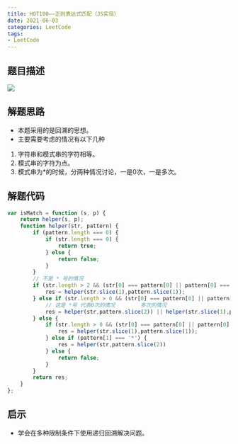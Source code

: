 ```yaml
---
title: HOT100——正则表达式匹配（JS实现）
date: 2021-06-03
categories: LeetCode
tags: 
- LeetCode
---
```

## 题目描述
![](https://img-blog.csdnimg.cn/img_convert/8df3831bb21cc7bb8c3be85774c38b82.png)

## 解题思路
* 本题采用的是回溯的思想。
* 主要需要考虑的情况有以下几种
1. 字符串和模式串的字符相等。
2. 模式串的字符为点。
3. 模式串为\*的时候，分两种情况讨论，一是0次，一是多次。

## 解题代码
```js
var isMatch = function (s, p) {
    return helper(s, p);
    function helper(str, pattern) {
        if (pattern.length === 0) {
            if (str.length === 0) {
                return true;
            } else {
                return false;
            }
        }
        // 不是 * 号的情况
        if (str.length > 2 && (str[0] === pattern[0] || pattern[0] === '.') && pattern[1] !== '*') {
            res = helper(str.slice(1),pattern.slice(1));
        } else if (str.length > 0 && (str[0] === pattern[0] || pattern[0] === '.') && pattern[1] === '*'){
            // 这是 *号 代表0次的情况        多次的情况
            res = helper(str,pattern.slice(2)) || helper(str.slice(1),pattern)
        } else {
            if (str.length > 0 && (str[0] === pattern[0] || pattern[0] === '.') && pattern[1] !== '*') {
                res = helper(str.slice(1),pattern.slice(1)); 
            } else if (pattern[1] === '*') {
                res = helper(str,pattern.slice(2))
            } else {
                return false;
            }
        }
        return res;
    }
};
```
## 启示
* 学会在多种限制条件下使用递归回溯解决问题。